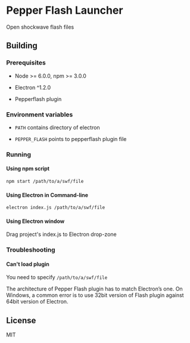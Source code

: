 
# Pepper Flash Launcher
Open shockwave flash files

## Building

### Prerequisites

 * Node >= 6.0.0, npm >= 3.0.0

 * Electron ^1.2.0

 * Pepperflash plugin

### Environment variables

 * `PATH` contains directory of electron

 * `PEPPER_FLASH` points to pepperflash plugin file

### Running

#### Using npm script

```bash
npm start /path/to/a/swf/file
```

#### Using Electron in Command-line

```bash
electron index.js /path/to/a/swf/file
```

#### Using Electron window

Drag project's index.js to Electron drop-zone

### Troubleshooting

#### Can't load plugin

You need to specify `/path/to/a/swf/file`

The architecture of Pepper Flash plugin has to match Electron’s one. On Windows, a common error is to use 32bit version of Flash plugin against 64bit version of Electron.

## License

MIT
